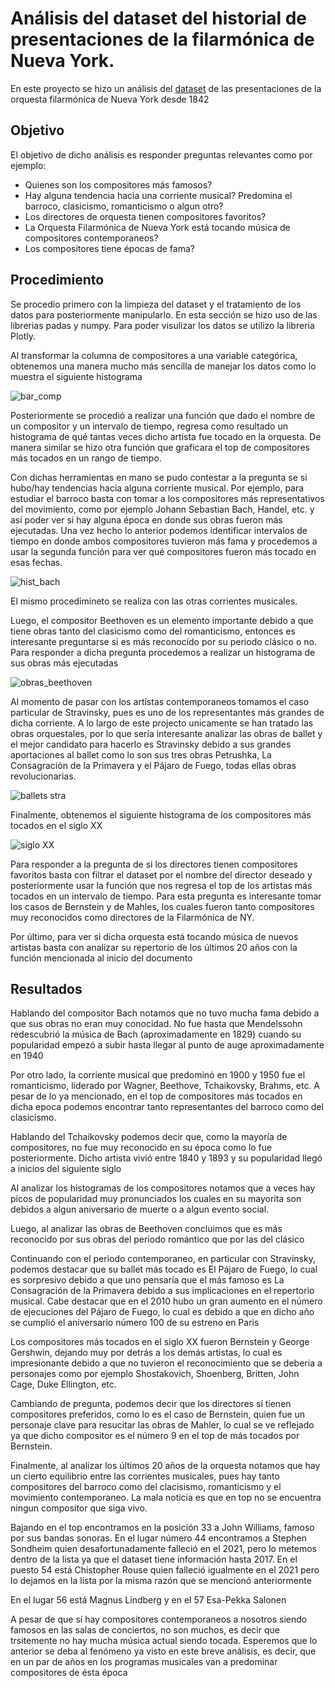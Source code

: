 # Análisis del dataset del historial de presentaciones de la filarmónica de Nueva York.

En este proyecto se hizo un análisis del [dataset](https://www.kaggle.com/datasets/nyphil/perf-history) de las presentaciones de la orquesta filarmónica de Nueva York
desde 1842

## Objetivo

El objetivo de dicho análisis es responder preguntas relevantes como por ejemplo:
* Quienes son los compositores más famosos?
* Hay alguna tendencia hacia una corriente musical? Predomina el barroco, clasicismo, romanticismo o algun otro? 
* Los directores de orquesta tienen compositores favoritos?
* La Orquesta Filarmónica de Nueva York está tocando música de compositores contemporaneos?
* Los compositores tiene épocas de fama?

## Procedimiento
Se procedio primero con la limpieza del dataset y el tratamiento de los datos para posteriormente manipularlo. En esta sección se hizo uso de las librerias padas y
numpy. Para poder visulizar los datos se utilizo la libreria Plotly.


Al transformar la columna de compositores a una variable categórica, obtenemos una manera mucho más sencilla de manejar los datos como lo muestra el siguiente histograma

![bar_comp](https://user-images.githubusercontent.com/79923122/209861111-5060b13b-2237-4450-b13c-b60d64a76cfa.PNG)

Posteriormente se procedió a realizar una función que dado el nombre de un compositor y un intervalo de tiempo, regresa como resultado un histograma de qué tantas veces
dicho artista fue tocado en la orquesta. De manera similar se hizo otra función que graficara el top de compositores más tocados en un rango de tiempo. 

Con dichas herramientas en mano se pudo contestar a la pregunta se si hubo/hay tendencias hacia alguna corriente musical. Por ejemplo, para estudiar el barroco basta con tomar a los compositores más representativos del movimiento, como por ejemplo Johann Sebastian Bach, Handel, etc. y así poder ver si hay alguna época en donde sus obras fueron más ejecutadas. Una vez hecho lo anterior podemos identificar intervalos de tiempo en donde ambos compositores tuvieron más fama y procedemos a usar la segunda función para ver qué compositores fueron más tocado en esas fechas.

![hist_bach](https://user-images.githubusercontent.com/79923122/209861780-49876e9f-ad2e-415f-8b73-b35f664ef95c.PNG)

El mismo procedimineto se realiza con las otras corrientes musicales.

Luego, el compositor Beethoven es un elemento importante debido a que tiene obras tanto del clasicismo como del romanticismo, entonces es interesante preguntarse si 
es más reconocido por su periodo clásico o no. Para responder a dicha pregunta procedemos a realizar un histograma de sus obras más ejecutadas

![obras_beethoven](https://user-images.githubusercontent.com/79923122/209862956-84e34b1f-09b1-495a-8414-b059994da81a.PNG)

Al momento de pasar con los artístas contemporaneos tomamos el caso particular de Stravinsky, pues es uno de los representantes más grandes de dicha corriente. 
A lo largo de este projecto unicamente se han tratado las obras orquestales, por lo que sería interesante analizar las obras de ballet y el mejor candidato para 
hacerlo es Stravinsky debido a sus grandes aportaciones al ballet como lo son sus tres obras Petrushka, La Consagración de la Primavera y el Pájaro de Fuego, todas 
ellas obras revolucionarias.

![ballets stra](https://user-images.githubusercontent.com/79923122/209863243-95ef0962-4bef-4c63-9554-52e3ef323292.PNG)

Finalmente, obtenemos el siguiente histograma de los compositores más tocados en el siglo XX 

![siglo XX](https://user-images.githubusercontent.com/79923122/209863292-4358f7f6-a29c-4c0f-bfa3-3f147fa5bac4.PNG)

Para responder a la pregunta de si los directores tienen compositores favoritos basta con filtrar el dataset por el nombre del director deseado y posteriormente usar 
la función que nos regresa el top de los artistas más tocados en un intervalo de tiempo. Para esta pregunta es interesante tomar los casos de Bernstein y de Mahles, 
los cuales fueron tanto compositores muy reconocidos como directores de la Filarmónica de NY.


Por último, para ver si dicha orquesta está tocando música de nuevos artistas basta con analizar su repertorio de los últimos 20 años con la función mencionada al 
inicio del documento

## Resultados
Hablando del compositor Bach notamos que no tuvo mucha fama debido a que sus obras no eran muy conocidad. No fue hasta que Mendelssohn redescubrió la música de Bach (aproximadamente en 1829) cuando su popularidad empezó a subir hasta llegar al punto de auge aproximadamente en 1940

Por otro lado, la corriente musical que predominó en 1900 y 1950 fue el romanticismo, liderado por Wagner, Beethove, Tchaikovsky, Brahms, etc. A pesar de lo ya 
mencionado, en el top de compositores más tocados en dicha epoca podemos encontrar tanto representantes del barroco como del clasicismo.

Hablando del Tchaikovsky podemos decir que, como la mayoría de compositores, no fue muy reconocido en su época como lo fue posteriormente. Dicho artista vivió entre 
1840 y 1893 y su popularidad llegó a inicios del siguiente siglo

Al analizar los histogramas de los compositores notamos que a veces hay picos de popularidad muy pronunciados los cuales en su mayorita son debidos a algun aniversario
de muerte o a algun evento social.

Luego, al analizar las obras de Beethoven concluimos que es más reconocido por sus obras del periodo romántico que por las del clásico

Continuando con el periodo contemporaneo, en particular con Stravinsky, podemos destacar que su ballet más tocado es El Pájaro de Fuego, lo cual es sorpresivo debido 
a que uno pensaría que el más famoso es La Consagración de la Primavera debido a sus implicaciones en el repertorio musical. Cabe destacar que en el 2010 hubo un gran 
aumento en el número de ejecuciones del Pájaro de Fuego, lo cual es debido a que en dicho año se cumplió el aniversario número 100 de su estreno en Paris

Los compositores más tocados en el siglo XX fueron Bernstein y George Gershwin, dejando muy por detrás a los demás artistas, lo cual es impresionante debido a que no 
tuvieron el reconocimiento que se deberia a personajes como por ejemplo Shostakovich, Shoenberg, Britten, John Cage, Duke Ellington, etc.

Cambiando de pregunta, podemos decir que los directores sí tienen compositores preferidos, como lo es el caso de Bernstein, quien fue un personaje clave para resucitar 
las obras de Mahler, lo cual se ve reflejado ya que dicho compositor es el número 9 en el top de más tocados por Bernstein. 

Finalmente, al analizar los últimos 20 años de la orquesta notamos que hay un cierto equilibrio entre las corrientes musicales, pues hay tanto compositores del barroco 
como del clacisismo, romanticismo y el movimiento contemporaneo. La mala noticia es que en top no se encuentra ningun compositor que siga vivo. 

Bajando en el top encontramos en la posición 33 a John Williams, famoso por sus bandas sonoras. En el lugar número 44 encontramos a Stephen Sondheim quien desafortunadamente falleció en el 2021, pero lo metemos dentro de la lista ya que el dataset tiene información hasta 2017.
En el puesto 54 está Chistopher Rouse quien falleció igualmente en el 2021 pero lo dejamos en la lista por la misma razón que se mencionó anteriormente

En el lugar 56 está Magnus Lindberg y en el 57 Esa-Pekka Salonen

A pesar de que sí hay compositores contemporaneos a nosotros siendo famosos en las salas de conciertos, no son muchos, es decir que trsitemente no hay mucha música actual siendo tocada. Esperemos que lo anterior se deba al fenómeno ya visto en este breve análisis, es decir, que en un par de años en los programas musicales van a predominar compositores de ésta época
